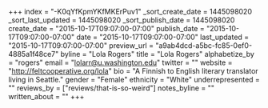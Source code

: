 +++
index = "-K0qYfKpmYKfMKErPuv1"
_sort_create_date = 1445098020
_sort_last_updated = 1445098020
_sort_publish_date = 1445098020
create_date = "2015-10-17T09:07:00-07:00"
publish_date = "2015-10-17T09:07:00-07:00"
date = "2015-10-17T09:07:00-07:00"
last_updated = "2015-10-17T09:07:00-07:00"
preview_url = "a9ab4dcd-a5bc-fc85-0ef0-4885a1f48ce7"
byline = "Lola Rogers"
title = "Lola Rogers"
alphabetize_by = "rogers"
email = "lolarr@u.washington.edu"
twitter = ""
website = "http://feltcooperative.org/lola"
bio = "A Finnish to English literary translator living in Seattle."
gender = "Female"
ethnicity = "White"
underrepresented = ""
reviews_by = ["reviews/that-is-so-weird"]
notes_byline = ""
written_about = ""
+++

